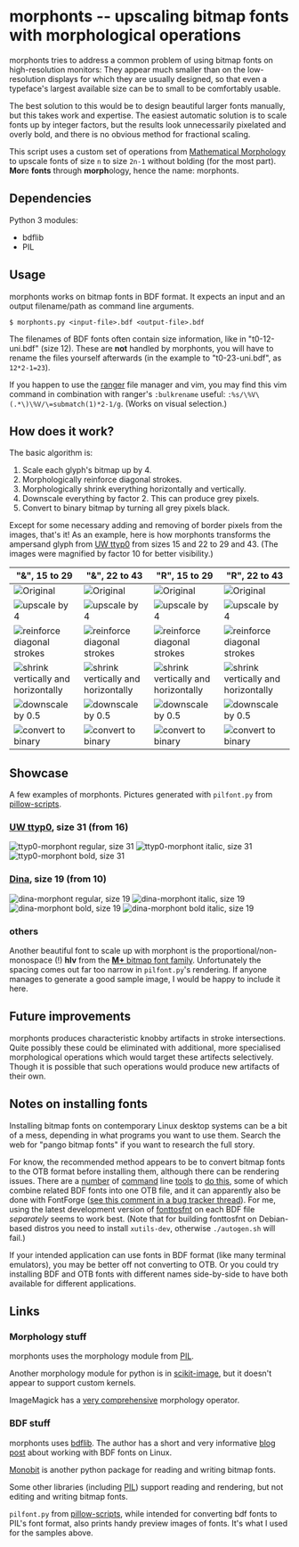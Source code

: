 # morphonts -- upscaling bitmap fonts with morphological operations

morphonts tries to address a common problem of using bitmap fonts on high-resolution monitors: They appear much smaller than on the low-resolution displays for which they are usually designed, so that even a typeface's largest available size can be to small to be comfortably usable.

The best solution to this would be to design beautiful larger fonts manually, but this takes work and expertise. The easiest automatic solution is to scale fonts up by integer factors, but the results look unnecessarily pixelated and overly bold, and there is no obvious method for fractional scaling. 

This script uses a custom set of operations from [Mathematical Morphology](https://en.wikipedia.org/wiki/Mathematical_Morphology) to upscale fonts of size `n` to size `2n-1` without bolding (for the most part). **Mor**e **fonts** through **morph**ology, hence the name: morphonts.


## Dependencies

Python 3 modules:
 - bdflib
 - PIL


## Usage

morphonts works on bitmap fonts in BDF format. It expects an input and an output filename/path as command line arguments.

```
$ morphonts.py <input-file>.bdf <output-file>.bdf
```

The filenames of BDF fonts often contain size information, like in "t0-12-uni.bdf" (size 12). These are **not** handled by morphonts, you will have to rename the files yourself afterwards (in the example to "t0-23-uni.bdf", as `12*2-1=23`). 

If you happen to use the [ranger](https://ranger.github.io/) file manager and vim, you may find this vim command in combination with ranger's `:bulkrename` useful: `:%s/\%V\(.*\)\%V/\=submatch(1)*2-1/g`. (Works on visual selection.)


## How does it work?

The basic algorithm is:

 1. Scale each glyph's bitmap up by 4.
 2. Morphologically reinforce diagonal strokes.
 3. Morphologically shrink everything horizontally and vertically.
 4. Downscale everything by factor 2. This can produce grey pixels.
 5. Convert to binary bitmap by turning all grey pixels black.

Except for some necessary adding and removing of border pixels from the images, that's it! As an example, here is how morphonts transforms the ampersand glyph from [UW ttyp0](https://people.mpi-inf.mpg.de/~uwe/misc/uw-ttyp0/) from sizes 15 and 22 to 29 and 43. (The images were magnified by factor 10 for better visibility.)

| "&", 15 to 29                                                                                 | "&", 22 to 43                                                                                 | "R", 15 to 29                                                                         | "R", 22 to 43                                                                         |
|-----------------------------------------------------------------------------------------------|-----------------------------------------------------------------------------------------------|---------------------------------------------------------------------------------------|---------------------------------------------------------------------------------------|
| ![Original](/pictures/sequences/t0-15-uni/ampersand/scale-10/0.png)                           | ![Original](/pictures/sequences/t0-22-uni/ampersand/scale-10/0.png)                           | ![Original](/pictures/sequences/t0-15-uni/R/scale-10/0.png)                           | ![Original](/pictures/sequences/t0-22-uni/R/scale-10/0.png)                           |
| ![upscale by 4](/pictures/sequences/t0-15-uni/ampersand/scale-10/1.png)                       | ![upscale by 4](/pictures/sequences/t0-22-uni/ampersand/scale-10/1.png)                       | ![upscale by 4](/pictures/sequences/t0-15-uni/R/scale-10/1.png)                       | ![upscale by 4](/pictures/sequences/t0-22-uni/R/scale-10/1.png)                       |
| ![reinforce diagonal strokes](/pictures/sequences/t0-15-uni/ampersand/scale-10/4.png)         | ![reinforce diagonal strokes](/pictures/sequences/t0-22-uni/ampersand/scale-10/4.png)         | ![reinforce diagonal strokes](/pictures/sequences/t0-15-uni/R/scale-10/4.png)         | ![reinforce diagonal strokes](/pictures/sequences/t0-22-uni/R/scale-10/4.png)         |
| ![shrink vertically and horizontally](/pictures/sequences/t0-15-uni/ampersand/scale-10/6.png) | ![shrink vertically and horizontally](/pictures/sequences/t0-22-uni/ampersand/scale-10/6.png) | ![shrink vertically and horizontally](/pictures/sequences/t0-15-uni/R/scale-10/6.png) | ![shrink vertically and horizontally](/pictures/sequences/t0-22-uni/R/scale-10/6.png) |
| ![downscale by 0.5](/pictures/sequences/t0-15-uni/ampersand/scale-10/7.png)                   | ![downscale by 0.5](/pictures/sequences/t0-22-uni/ampersand/scale-10/7.png)                   | ![downscale by 0.5](/pictures/sequences/t0-15-uni/R/scale-10/7.png)                   | ![downscale by 0.5](/pictures/sequences/t0-22-uni/R/scale-10/7.png)                   |
| ![convert to binary](/pictures/sequences/t0-15-uni/ampersand/scale-10/8.png)                  | ![convert to binary](/pictures/sequences/t0-22-uni/ampersand/scale-10/8.png)                  | ![convert to binary](/pictures/sequences/t0-15-uni/R/scale-10/8.png)                  | ![convert to binary](/pictures/sequences/t0-22-uni/R/scale-10/8.png)                  |


## Showcase

A few examples of morphonts. Pictures generated with `pilfont.py` from [pillow-scripts](https://github.com/python-pillow/pillow-scripts).

### [UW ttyp0](https://people.mpi-inf.mpg.de/~uwe/misc/uw-ttyp0/), size 31 (from 16)

![ttyp0-morphont regular, size 31](/pictures/samples/t0-31-uni.png)
![ttyp0-morphont italic, size 31](/pictures/samples/t0-31i-uni.png)
![ttyp0-morphont bold, size 31](/pictures/samples/t0-31b-uni.png)

### [Dina](https://www.dcmembers.com/jibsen/download/61/), size 19 (from 10)

![dina-morphont regular, size 19](/pictures/samples/Dina_r400-19.png)
![dina-morphont italic, size 19](/pictures/samples/Dina_i400-19.png)
![dina-morphont bold, size 19](/pictures/samples/Dina_r700-19.png)
![dina-morphont bold italic, size 19](/pictures/samples/Dina_i700-19.png)

### others

Another beautiful font to scale up with morphont is the proportional/non-monospace (!) **hlv** from the [**M+** bitmap font family](https://tracker.debian.org/pkg/xfonts-mplus). Unfortunately the spacing comes out far too narrow in `pilfont.py`'s rendering. If anyone manages to generate a good sample image, I would be happy to include it here.


## Future improvements

morphonts produces characteristic knobby artifacts in stroke intersections. Quite possibly these could be eliminated with additional, more specialised morphological operations which would target these artifects selectively. Though it is possible that such operations would produce new artifacts of their own.


## Notes on installing fonts

Installing bitmap fonts on contemporary Linux desktop systems can be a bit of a mess, depending in what programs you want to use them. Search the web for "pango bitmap fonts" if you want to research the full story.

For know, the recommended method appears to be to convert bitmap fonts to the OTB format before installing them, although there can be rendering issues. There are a [number](https://ndim.fedorapeople.org/stuff/bitmapfonts2otb/bitmapfonts2otb.py) of [command](https://github.com/ctrlcctrlv/bitmapfont2otb) line [tools](https://gist.github.com/Earnestly/6bc5bad7666f7bf8816d054b7b76112e) to [do this](https://gitlab.freedesktop.org/xorg/app/fonttosfnt), some of which combine related BDF fonts into one OTB file, and it can apparently also be done with FontForge ([see this comment in a bug tracker thread](https://gitlab.gnome.org/GNOME/pango/-/issues/386#note_570411)). For me, using the latest development version of [fonttosfnt](https://gitlab.freedesktop.org/xorg/app/fonttosfnt) on each BDF file *separately* seems to work best. (Note that for building fonttosfnt on Debian-based distros you need to install `xutils-dev`, otherwise `./autogen.sh` will fail.)

If your intended application can use fonts in BDF format (like many terminal emulators), you may be better off not converting to OTB. Or you could try installing BDF and OTB fonts with different names side-by-side to have both available for different applications.


## Links

### Morphology stuff

morphonts uses the morphology module from [PIL](https://pillow.readthedocs.io/en/latest/reference/ImageMorph.html).

Another morphology module for python is in [scikit-image](https://scikit-image.org/docs/stable/api/skimage.morphology.html), but it doesn't appear to support custom kernels.

ImageMagick has a [very comprehensive](https://legacy.imagemagick.org/Usage/morphology/) morphology operator.

### BDF stuff

morphonts uses [bdflib](https://bdflib.readthedocs.io/en/latest/about.html). The author has a short and very informative [blog post](https://thristian.livejournal.com/90017.html) about working with BDF fonts on Linux.

[Monobit](https://github.com/robhagemans/monobit) is another python package for reading and writing bitmap fonts.

Some other libraries (including [PIL](https://pillow.readthedocs.io/en/latest/reference/ImageFont.html)) support reading and rendering, but not editing and writing bitmap fonts.

`pilfont.py` from [pillow-scripts](https://github.com/python-pillow/pillow-scripts), while intended for converting bdf fonts to PIL's font format, also prints handy preview images of fonts. It's what I used for the samples above.
